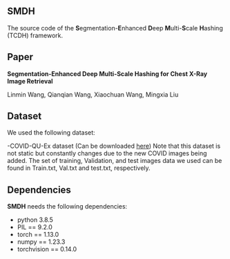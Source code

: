 ## SMDH
The source code of the **S**egmentation-**E**nhanced **D**eep  **M**ulti-**S**cale **H**ashing (TCDH) framework.

## Paper
**Segmentation-Enhanced Deep Multi-Scale Hashing for Chest X-Ray Image Retrieval**

Linmin Wang, Qianqian Wang, Xiaochuan Wang, Mingxia Liu

## Dataset
We used the following dataset:

-COVID-QU-Ex dataset (Can be downloaded [here](https://www.kaggle.com/datasets/andyczhao/covidx-cxr2?select=competition_test))
Note that this dataset is not static but constantly changes due to the new COVID images being added. The set of training, Validation, and test images data we used can be found in Train.txt, Val.txt and test.txt, respectively.

## Dependencies
**SMDH** needs the following dependencies:

- python 3.8.5
- PIL == 9.2.0
- torch == 1.13.0
- numpy == 1.23.3
- torchvision == 0.14.0

